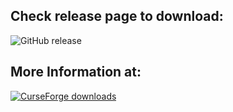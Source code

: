 ## Check release page to download:
![GitHub release](https://img.shields.io/github/v/release/GoodDay360/Dont_Have_Name.svg)

## More Information at:
[![CurseForge downloads](http://cf.way2muchnoise.eu/576097.svg)](https://www.curseforge.com/minecraft/modpacks/dont-have-name)
